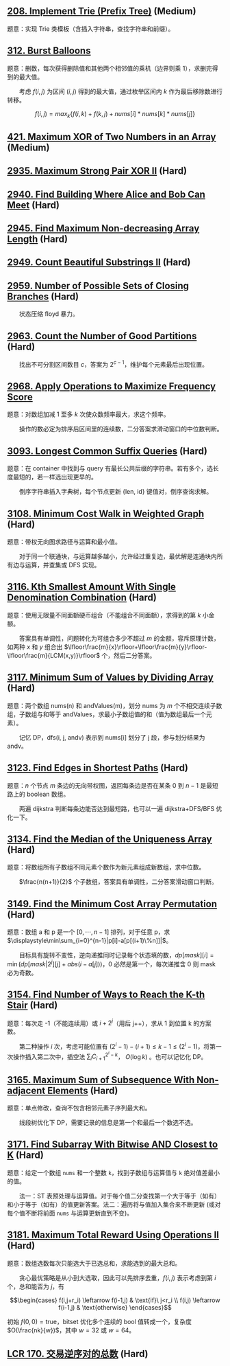 
## [208. Implement Trie (Prefix Tree)](https://leetcode.cn/problems/implement-trie-prefix-tree/) (Medium)

题意：实现 Trie 类模板（含插入字符串，查找字符串和前缀）。

## [312. Burst Balloons](https://leetcode.cn/problems/burst-balloons/)

题意：删数，每次获得删除值和其他两个相邻值的乘机（边界则乘 1），求删完得到的最大值。

&emsp;&emsp;考虑 $f(i,j)$ 为区间 $(i, j)$ 得到的最大值，通过枚举区间内 $k$ 作为最后移除数进行转移。

$$f(i,j)=max_k\{f(i,k)+f(k,j)+nums[i]*nums[k]*nums[j]\}$$

## [421. Maximum XOR of Two Numbers in an Array](https://leetcode.cn/problems/maximum-xor-of-two-numbers-in-an-array/) (Medium)

## [2935. Maximum Strong Pair XOR II](https://leetcode.cn/problems/maximum-strong-pair-xor-ii/) (Hard)

## [2940. Find Building Where Alice and Bob Can Meet](https://leetcode.cn/problems/find-building-where-alice-and-bob-can-meet/) (Hard)

## [2945. Find Maximum Non-decreasing Array Length](https://leetcode.cn/problems/find-maximum-non-decreasing-array-length/) (Hard)

## [2949. Count Beautiful Substrings II](https://leetcode.cn/problems/count-beautiful-substrings-ii/) (Hard)

## [2959. Number of Possible Sets of Closing Branches](https://leetcode.cn/problems/number-of-possible-sets-of-closing-branches/) (Hard)

&emsp;&emsp;状态压缩 floyd 暴力。

## [2963. Count the Number of Good Partitions](https://leetcode.cn/problems/count-the-number-of-good-partitions/) (Hard)

&emsp;&emsp;找出不可分割区间数目 $c$，答案为 $2^{c-1}$，维护每个元素最后出现位置。

## [2968. Apply Operations to Maximize Frequency Score](https://leetcode.cn/problems/apply-operations-to-maximize-frequency-score/)

题意：对数组加减 1 至多 $k$ 次使众数频率最大，求这个频率。

&emsp;&emsp;操作的数必定为排序后区间里的连续数，二分答案求滑动窗口的中位数判断。

## [3093. Longest Common Suffix Queries](https://leetcode.cn/problems/longest-common-suffix-queries/) (Hard)

题意：在 container 中找到与 query 有最长公共后缀的字符串。若有多个，选长度最短的，若一样选出现更早的。

&emsp;&emsp;倒序字符串插入字典树，每个节点更新 {len, id} 键值对，倒序查询求解。

## [3108. Minimum Cost Walk in Weighted Graph](https://leetcode.cn/problems/minimum-cost-walk-in-weighted-graph/) (Hard)

题意：带权无向图求路径与运算和最小值。

&emsp;&emsp;对于同一个联通块，与运算越多越小，允许经过重复边，最优解是连通块内所有边与运算，并查集或 DFS 实现。

## [3116. Kth Smallest Amount With Single Denomination Combination](https://leetcode.cn/problems/kth-smallest-amount-with-single-denomination-combination/) (Hard)

题意：使用无限量不同面额硬币组合（不能组合不同面额），求得到的第 $k$ 小金额。

&emsp;&emsp;答案具有单调性，问题转化为可组合多少不超过 $m$ 的金额，容斥原理计数，如两种 $x$ 和 $y$ 组合出 $\lfloor\frac{m}{x}\rfloor+\lfloor\frac{m}{y}\rfloor-\lfloor\frac{m}{LCM(x,y)}\rfloor$ 个，然后二分答案。

## [3117. Minimum Sum of Values by Dividing Array](https://leetcode.cn/problems/minimum-sum-of-values-by-dividing-array) (Hard)

题意：两个数组 nums(n) 和 andValues(m)，划分 nums 为 $m$ 个不相交连续子数组，子数组与和等于 andValues，求最小子数组值的和（值为数组最后一个元素）。

&emsp;&emsp;记忆 DP，dfs(i, j, andv) 表示到 nums[i] 划分了 j 段，参与划分结果为 andv。

## [3123. Find Edges in Shortest Paths](https://leetcode.cn/problems/find-edges-in-shortest-paths/) (Hard)

题意：$n$ 个节点 $m$ 条边的无向带权图，返回每条边是否在某条 $0$ 到 $n-1$ 是最短路上的 boolean 数组。

&emsp;&emsp;两遍 dijkstra 判断每条边能否达到最短路，也可以一遍 dijkstra+DFS/BFS 优化一下。

## [3134. Find the Median of the Uniqueness Array](https://leetcode.cn/problems/find-the-median-of-the-uniqueness-array/) (Hard)

题意：将数组所有子数组不同元素个数作为新元素组成新数组，求中位数。

&emsp;&emsp;$\frac{n(n+1)}{2}$ 个子数组，答案具有单调性，二分答案滑动窗口判断。

## [3149. Find the Minimum Cost Array Permutation](https://leetcode.cn/problems/find-the-minimum-cost-array-permutation/) (Hard)

题意：数组 a 和 p 是一个 $[0,\cdots,n-1]$ 排列，对于任意 p，求 $\displaystyle\min\sum_{i=0}^{n-1}|p[i]-a[p[(i+1)\%n]]|$。

&emsp;&emsp;目标具有旋转不变性，逆向递推同时记录每个状态填的数，$dp[mask][i]=\min(dp[mask|2^j][j] + abs(i-a[j]))$，0 必然是第一个，每次递推含 0 则 mask 必为奇数。

## [3154. Find Number of Ways to Reach the K-th Stair](https://leetcode.cn/problems/find-number-of-ways-to-reach-the-k-th-stair/) (Hard)

题意：每次走 -1（不能连续用）或 $i+2^j$（用后 j++），求从 1 到位置 k 的方案数。

&emsp;&emsp;第二种操作 $i$ 次，考虑可能位置有 $(2^i-1)-(i+1)\le k-1\le(2^i-1)$，将第一次操作插入第二次中，插空法 $\sum_iC_{i+1}^{2^i-k}$， $O(\log k)$ 。也可以记忆化 DP。

## [3165. Maximum Sum of Subsequence With Non-adjacent Elements](https://leetcode.cn/problems/maximum-sum-of-subsequence-with-non-adjacent-elements/) (Hard)

题意：单点修改，查询不包含相邻元素子序列最大和。

&emsp;&emsp;线段树优化下 DP，需要记录的信息是第一个和最后一个数选不选。

## [3171. Find Subarray With Bitwise AND Closest to K](https://leetcode.cn/problems/find-subarray-with-bitwise-and-closest-to-k/) (Hard)

题意：给定一个数组 `nums` 和一个整数 `k`，找到子数组与运算值与 `k` 绝对值差最小的值。

&emsp;&emsp;法一：ST 表预处理与运算值。对于每个值二分查找第一个大于等于（如有）和小于等于（如有）的值更新答案。法二：遍历将与值加入集合来不断更新 (或对每个值不断将前面 `nums` 与运算更新直到不变)。

## [3181. Maximum Total Reward Using Operations II](https://leetcode.cn/problems/maximum-total-reward-using-operations-ii/) (Hard)

题意：数组选数每次只能选大于已选总和，求能选到的最大总和。

&emsp;&emsp;贪心最优策略是从小到大选取，因此可以先排序去重，$f(i,j)$ 表示考虑到第 $i$ 个，总和能否为 $j$，有

$$\begin{cases}
f(i,j+r_i) \leftarrow f(i-1,j) & \text{if}\  j<r_i \\
f(i,j) \leftarrow f(i-1,j) & \text{otherwise}
\end{cases}$$

初始 $f(0,0)=\text{true}$，bitset 优化多个连续的 bool 值转成一个，复杂度 $O(\frac{nk}{w})$，其中 $w=32$ 或 $w=64$。

## [LCR 170. 交易逆序对的总数](https://leetcode.cn/problems/shu-zu-zhong-de-ni-xu-dui-lcof/) (Hard)